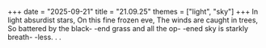 +++
date = "2025-09-21"
title = "21.09.25"
themes = ["light", "sky"]
+++
In light absurdist stars,
On this fine frozen eve,
The winds are caught in trees,
So battered by the black-
-end grass and all the op-
-ened sky is starkly breath-
-less. . .
